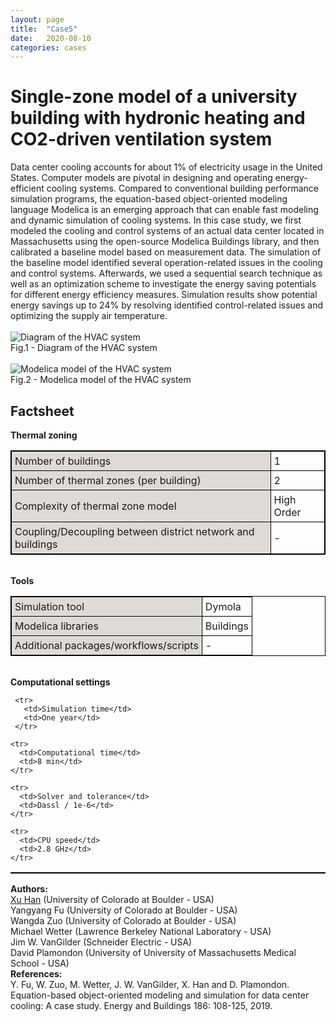 ```yaml
---
layout: page
title:  "Case5"
date:   2020-08-10
categories: cases
---
```


<meta name="viewport" content="width=device-width, initial-scale=1">
<link rel="stylesheet" href="{{ site.url }}/assets/css/case1.css">



<div class="box">


<div class="title">
<h1>
Single-zone model of a university building with hydronic heating and CO2-driven ventilation system
</h1>
</div>

<div class="text">
Data center cooling accounts for about 1% of electricity usage in the United States. Computer models are pivotal in designing and operating energy-efficient cooling systems. Compared to conventional building performance simulation programs, the equation-based object-oriented modeling language Modelica is an emerging approach that can enable fast modeling and dynamic simulation of cooling systems.
In this case study, we first modeled the cooling and control systems of an actual data center located in Massachusetts using the open-source Modelica Buildings library, and then calibrated a baseline model based on measurement data. The simulation of the baseline model identified several operation-related issues in the cooling and control systems. Afterwards, we used a sequential search technique as well as an optimization scheme to investigate the energy saving potentials for different energy efficiency measures. Simulation results show potential energy savings up to 24% by resolving identified control-related issues and optimizing the supply air temperature.
<br>
<br>
<div>
<img class="center" src="{{ site.url }}/assets/img/img_cs5a.png" alt="Diagram of the HVAC system" text-align:center>
<figcaption>Fig.1 - Diagram of the HVAC system</figcaption>
</div>

<br>
<div>
<img class="center" src="{{ site.url }}/assets/img/img_cs5c.png" alt="Modelica model of the HVAC system" text-align:center>
<figcaption>Fig.2 - Modelica model of the HVAC system</figcaption>
</div>

</div>

<div class="text">
<head>
<style>
table, th, td {
  border: 1px solid black;
  border-collapse: collapse;
}
th, td {
  padding: 5px;
}
th {
  text-align: left;
}
</style>
</head>
<body>

<h2>Factsheet</h2>


<table style="width:100%">
<b>Thermal zoning</b>
<colgroup>
   <col span="1" style="background-color:#DEDAD9">
 </colgroup>

  <tr>
    <td>Number of buildings</td>
    <td>1</td>
  </tr>

  <tr>
    <td>Number of thermal zones (per building)</td>
    <td>2</td>
  </tr>

  <tr>
    <td>Complexity of thermal zone model</td>
    <td>High Order</td>
  </tr>

  <tr>
    <td>Coupling/Decoupling between district network and buildings</td>
    <td>-</td>
  </tr>
</table>
<br>
  <table style="width:100%">
  <b>Tools</b>
  <colgroup>
     <col span="1" style="background-color:#DEDAD9">
   </colgroup>

   <tr>
     <td>Simulation tool</td>
     <td>Dymola</td>
   </tr>

  <tr>
    <td>Modelica libraries</td>
    <td>Buildings</td>
  </tr>

  <tr>
    <td>Additional packages/workflows/scripts</td>
    <td>-</td>
  </tr>
  </table>

  <br>
    <table style="width:100%">
    <b>Computational settings</b>
    <colgroup>
       <col span="1" style="background-color:#DEDAD9">
     </colgroup>

     <tr>
       <td>Simulation time</td>
       <td>One year</td>
     </tr>

    <tr>
      <td>Computational time</td>
      <td>8 min</td>
    </tr>

    <tr>
      <td>Solver and tolerance</td>
      <td>Dassl / 1e-6</td>
    </tr>

    <tr>
      <td>CPU speed</td>
      <td>2.8 GHz</td>
    </tr>


</table>

</body>
</div>


<div class="subtitle">
<b>Authors:</b><br>
<a href="mailto:Xu.Han-2@colorado.edu">Xu Han</a> (University of Colorado at Boulder - USA)<br>
Yangyang Fu (University of Colorado at Boulder - USA)<br>
Wangda Zuo (University of Colorado at Boulder - USA)<br>
Michael Wetter (Lawrence Berkeley National Laboratory - USA)<br>
Jim W. VanGilder (Schneider Electric - USA)<br>
David Plamondon (University of University of Massachusetts Medical School - USA)
</div>

<div class="subtitle">
<b>References:</b><br>
Y. Fu, W. Zuo, M. Wetter, J. W. VanGilder, X. Han and D. Plamondon. Equation-based object-oriented modeling and simulation for data center cooling: A case study. Energy and Buildings 186: 108-125, 2019.
</div>


</div>
